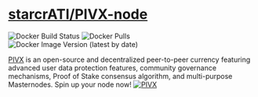 # [starcrATI/PIVX-node](https://github.com/starcrATI/PIVX-node)

![Docker Build Status](https://img.shields.io/docker/build/starcrati/pivx-node?label=Docker&style=for-the-badge)
![Docker Pulls](https://img.shields.io/docker/pulls/starcrati/pivx-node?style=for-the-badge)
![Docker Image Version (latest by date)](https://img.shields.io/docker/v/starcrati/pivx-node?arch=amd64&sort=date&style=for-the-badge)

[PIVX](https://www.pivx.org) is an open-source and decentralized peer-to-peer currency featuring advanced user data protection features, community governance mechanisms, Proof of Stake consensus algorithm, and multi-purpose Masternodes.
Spin up your node now!
[![PIVX](https://raw.githubusercontent.com/PIVX-Project/Official-PIVX-Graphics/master/icons/colored/pivx-purple-shield%20(PNG)/256x256.png)](https://www.pivx.org/)
